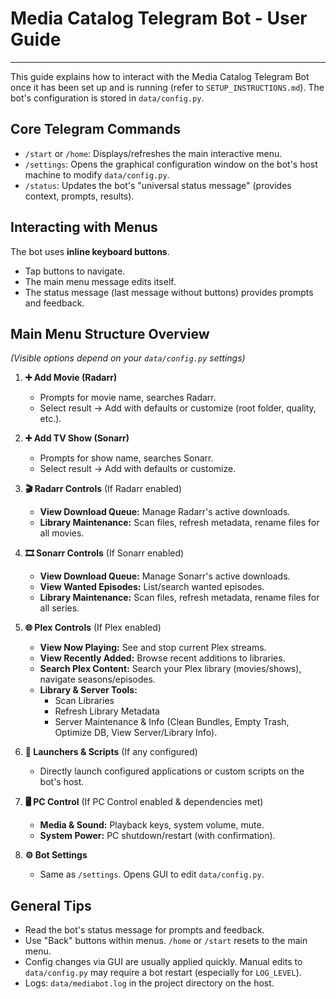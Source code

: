 # Media Catalog Telegram Bot - User Guide

---

This guide explains how to interact with the Media Catalog Telegram Bot once it has been set up and is running (refer to `SETUP_INSTRUCTIONS.md`). The bot's configuration is stored in `data/config.py`.

## Core Telegram Commands

*   `/start` or `/home`: Displays/refreshes the main interactive menu.
*   `/settings`: Opens the graphical configuration window on the bot's host machine to modify `data/config.py`.
*   `/status`: Updates the bot's "universal status message" (provides context, prompts, results).

## Interacting with Menus

The bot uses **inline keyboard buttons**.
*   Tap buttons to navigate.
*   The main menu message edits itself.
*   The status message (last message without buttons) provides prompts and feedback.

## Main Menu Structure Overview

*(Visible options depend on your `data/config.py` settings)*

1.  **➕ Add Movie (Radarr)**
    *   Prompts for movie name, searches Radarr.
    *   Select result -> Add with defaults or customize (root folder, quality, etc.).

2.  **➕ Add TV Show (Sonarr)**
    *   Prompts for show name, searches Sonarr.
    *   Select result -> Add with defaults or customize.

3.  **🎬 Radarr Controls** (If Radarr enabled)
    *   **View Download Queue:** Manage Radarr's active downloads.
    *   **Library Maintenance:** Scan files, refresh metadata, rename files for all movies.

4.  **🎞️ Sonarr Controls** (If Sonarr enabled)
    *   **View Download Queue:** Manage Sonarr's active downloads.
    *   **View Wanted Episodes:** List/search wanted episodes.
    *   **Library Maintenance:** Scan files, refresh metadata, rename files for all series.

5.  **🌐 Plex Controls** (If Plex enabled)
    *   **View Now Playing:** See and stop current Plex streams.
    *   **View Recently Added:** Browse recent additions to libraries.
    *   **Search Plex Content:** Search your Plex library (movies/shows), navigate seasons/episodes.
    *   **Library & Server Tools:**
        *   Scan Libraries
        *   Refresh Library Metadata
        *   Server Maintenance & Info (Clean Bundles, Empty Trash, Optimize DB, View Server/Library Info).

6.  **🚀 Launchers & Scripts** (If any configured)
    *   Directly launch configured applications or custom scripts on the bot's host.

7.  **🖥️ PC Control** (If PC Control enabled & dependencies met)
    *   **Media & Sound:** Playback keys, system volume, mute.
    *   **System Power:** PC shutdown/restart (with confirmation).

8.  **⚙️ Bot Settings**
    *   Same as `/settings`. Opens GUI to edit `data/config.py`.

## General Tips

*   Read the bot's status message for prompts and feedback.
*   Use "Back" buttons within menus. `/home` or `/start` resets to the main menu.
*   Config changes via GUI are usually applied quickly. Manual edits to `data/config.py` may require a bot restart (especially for `LOG_LEVEL`).
*   Logs: `data/mediabot.log` in the project directory on the host.